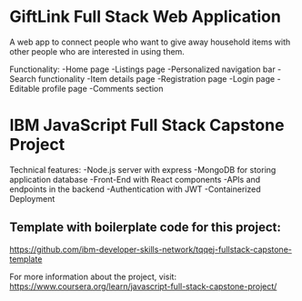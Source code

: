 # GiftLink Full Stack Web Application


A web app to connect people who want to give away household items with other people who are interested in using them.


Functionality:
-Home page
-Listings page
-Personalized navigation bar
-Search functionality
-Item details page
-Registration page
-Login page
-Editable profile page
-Comments section



# IBM JavaScript Full Stack Capstone Project


Technical features:
-Node.js server with express
-MongoDB for storing application database
-Front-End with React components
-APIs and endpoints in the backend
-Authentication with JWT
-Containerized Deployment


## Template with boilerplate code for this project:
https://github.com/ibm-developer-skills-network/tqqej-fullstack-capstone-template


For more information about the project, visit:
https://www.coursera.org/learn/javascript-full-stack-capstone-project/





